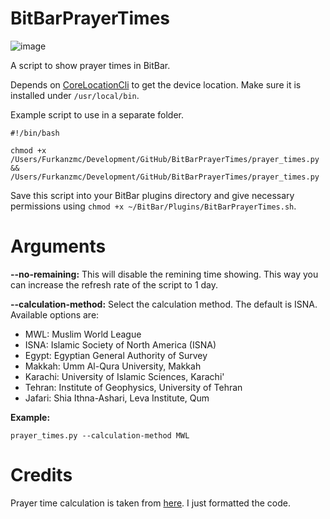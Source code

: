 # BitBarPrayerTimes
![image](https://drive.google.com/uc?export=download&id=0B2b4SnYRu-h_NHhfUmtMalB4RUU)

A script to show prayer times in BitBar.

Depends on [CoreLocationCli](https://github.com/fulldecent/corelocationcli) to get the device location. Make sure it is installed under `/usr/local/bin`.

Example script to use in a separate folder.

```
#!/bin/bash

chmod +x /Users/Furkanzmc/Development/GitHub/BitBarPrayerTimes/prayer_times.py && /Users/Furkanzmc/Development/GitHub/BitBarPrayerTimes/prayer_times.py
```

Save this script into your BitBar plugins directory and give necessary permissions using `chmod +x ~/BitBar/Plugins/BitBarPrayerTimes.sh`.

# Arguments

**--no-remaining:** This will disable the remining time showing. This way you can increase the refresh rate of the script to 1 day.

**--calculation-method:** Select the calculation method. The default is ISNA. Available options are:
- MWL: Muslim World League
- ISNA: Islamic Society of North America (ISNA)
- Egypt: Egyptian General Authority of Survey
- Makkah: Umm Al-Qura University, Makkah
- Karachi: University of Islamic Sciences, Karachi'
- Tehran: Institute of Geophysics, University of Tehran
- Jafari: Shia Ithna-Ashari, Leva Institute, Qum

**Example:**

    prayer_times.py --calculation-method MWL

# Credits

Prayer time calculation is taken from [here](http://praytimes.org/code/git/?a=tree&p=PrayTimes&hb=HEAD&f=v2/python). I just formatted the code.
